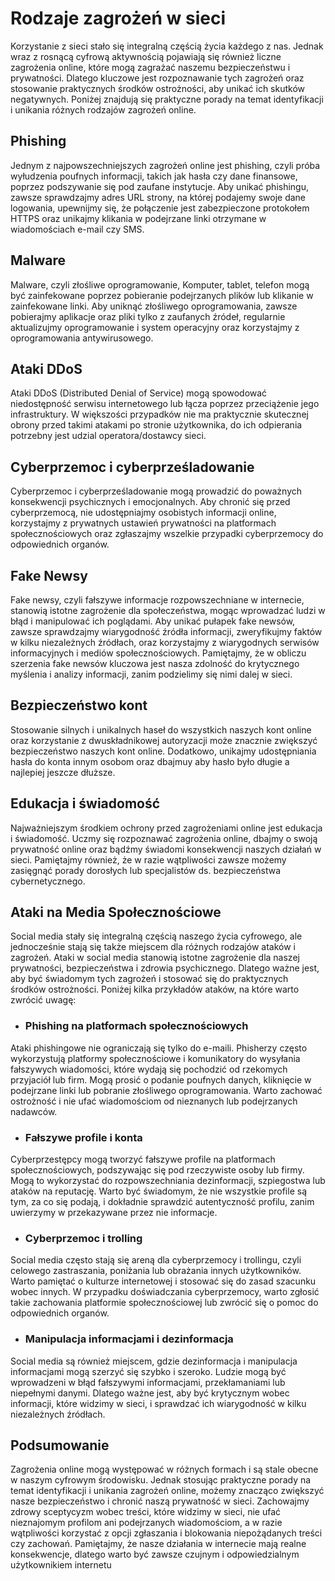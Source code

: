 # Rodzaje zagrożeń w sieci

Korzystanie z sieci stało się integralną częścią życia każdego z nas. Jednak wraz z rosnącą cyfrową aktywnością pojawiają się również liczne zagrożenia online, które mogą zagrażać naszemu bezpieczeństwu i prywatności. Dlatego kluczowe jest rozpoznawanie tych zagrożeń oraz stosowanie praktycznych środków ostrożności, aby unikać ich skutków negatywnych. Poniżej znajdują się praktyczne porady na temat identyfikacji i unikania różnych rodzajów zagrożeń online.

## Phishing

Jednym z najpowszechniejszych zagrożeń online jest phishing, czyli próba wyłudzenia poufnych informacji, takich jak hasła czy dane finansowe, poprzez podszywanie się pod zaufane instytucje. Aby unikać phishingu, zawsze sprawdzajmy adres URL strony, na której podajemy swoje dane logowania, upewnijmy się, że połączenie jest zabezpieczone protokołem HTTPS oraz unikajmy klikania w podejrzane linki otrzymane w wiadomościach e-mail czy SMS.

## Malware

Malware, czyli złośliwe oprogramowanie, Komputer, tablet, telefon mogą być zainfekowane poprzez pobieranie podejrzanych plików lub klikanie w zainfekowane linki. Aby uniknąć złośliwego oprogramowania, zawsze pobierajmy aplikacje oraz pliki tylko z zaufanych źródeł, regularnie aktualizujmy oprogramowanie i system operacyjny oraz korzystajmy z oprogramowania antywirusowego.

## Ataki DDoS

Ataki DDoS (Distributed Denial of Service) mogą spowodować niedostępność serwisu internetowego lub łącza poprzez przeciążenie jego infrastruktury. W większości przypadków nie ma praktycznie skutecznej obrony przed takimi atakami po stronie użytkownika, do ich odpierania potrzebny jest udzial operatora/dostawcy sieci.

## Cyberprzemoc i cyberprześladowanie

Cyberprzemoc i cyberprześladowanie mogą prowadzić do poważnych konsekwencji psychicznych i emocjonalnych. Aby chronić się przed cyberprzemocą, nie udostępniajmy osobistych informacji online, korzystajmy z prywatnych ustawień prywatności na platformach społecznościowych oraz zgłaszajmy wszelkie przypadki cyberprzemocy do odpowiednich organów.

## Fake Newsy

Fake newsy, czyli fałszywe informacje rozpowszechniane w internecie, stanowią istotne zagrożenie dla społeczeństwa, mogąc wprowadzać ludzi w błąd i manipulować ich poglądami. Aby unikać pułapek fake newsów, zawsze sprawdzajmy wiarygodność źródła informacji, zweryfikujmy faktów w kilku niezależnych źródłach, oraz korzystajmy z wiarygodnych serwisów informacyjnych i mediów społecznościowych. Pamiętajmy, że w obliczu szerzenia fake newsów kluczowa jest nasza zdolność do krytycznego myślenia i analizy informacji, zanim podzielimy się nimi dalej w sieci.

## Bezpieczeństwo kont

Stosowanie silnych i unikalnych haseł do wszystkich naszych kont online oraz korzystanie z dwuskładnikowej autoryzacji może znacznie zwiększyć bezpieczeństwo naszych kont online. Dodatkowo, unikajmy udostępniania hasła do konta innym osobom oraz dbajmuy aby hasło było długie a najlepiej jeszcze dłuższe.

## Edukacja i świadomość

Najważniejszym środkiem ochrony przed zagrożeniami online jest edukacja i świadomość. Uczmy się rozpoznawać zagrożenia online, dbajmy o swoją prywatność online oraz bądźmy świadomi konsekwencji naszych działań w sieci. Pamiętajmy również, że w razie wątpliwości zawsze możemy zasięgnąć porady dorosłych lub specjalistów ds. bezpieczeństwa cybernetycznego.

## Ataki na Media Społecznościowe

Social media stały się integralną częścią naszego życia cyfrowego, ale jednocześnie stają się także miejscem dla różnych rodzajów ataków i zagrożeń. Ataki w social media stanowią istotne zagrożenie dla naszej prywatności, bezpieczeństwa i zdrowia psychicznego. Dlatego ważne jest, aby być świadomym tych zagrożeń i stosować się do praktycznych środków ostrożności. Poniżej kilka przykładów ataków, na które warto zwrócić uwagę:

- ### Phishing na platformach społecznościowych

Ataki phishingowe nie ograniczają się tylko do e-maili. Phisherzy często wykorzystują platformy społecznościowe i komunikatory do wysyłania fałszywych wiadomości, które wydają się pochodzić od rzekomych przyjaciół lub firm. Mogą prosić o podanie poufnych danych, kliknięcie w podejrzane linki lub pobranie złośliwego oprogramowania. Warto zachować ostrożność i nie ufać wiadomościom od nieznanych lub podejrzanych nadawców.

- ### Fałszywe profile i konta

Cyberprzestępcy mogą tworzyć fałszywe profile na platformach społecznościowych, podszywając się pod rzeczywiste osoby lub firmy. Mogą to wykorzystać do rozpowszechniania dezinformacji, szpiegostwa lub ataków na reputację. Warto być świadomym, że nie wszystkie profile są tym, za co się podają, i dokładnie sprawdzić autentyczność profilu, zanim uwierzymy w przekazywane przez nie informacje.

- ### Cyberprzemoc i trolling

Social media często stają się areną dla cyberprzemocy i trollingu, czyli celowego zastraszania, poniżania lub obrażania innych użytkowników. Warto pamiętać o kulturze internetowej i stosować się do zasad szacunku wobec innych. W przypadku doświadczania cyberprzemocy, warto zgłosić takie zachowania platformie społecznościowej lub zwrócić się o pomoc do odpowiednich organów.

- ### Manipulacja informacjami i dezinformacja

Social media są również miejscem, gdzie dezinformacja i manipulacja informacjami mogą szerzyć się szybko i szeroko. Ludzie mogą być wprowadzeni w błąd fałszywymi informacjami, przekłamaniami lub niepełnymi danymi. Dlatego ważne jest, aby być krytycznym wobec informacji, które widzimy w sieci, i sprawdzać ich wiarygodność w kilku niezależnych źródłach.

## Podsumowanie

Zagrożenia online mogą występować w różnych formach i są stale obecne w naszym cyfrowym środowisku. Jednak stosując praktyczne porady na temat identyfikacji i unikania zagrożeń online, możemy znacząco zwiększyć nasze bezpieczeństwo i chronić naszą prywatność w sieci. Zachowajmy zdrowy sceptycyzm wobec treści, które widzimy w sieci, nie ufać nieznajomym profilom ani podejrzanych wiadomościom, a w razie wątpliwości korzystać z opcji zgłaszania i blokowania niepożądanych treści czy zachowań. Pamiętajmy, że nasze działania w internecie mają realne konsekwencje, dlatego warto być zawsze czujnym i odpowiedzialnym użytkownikiem internetu